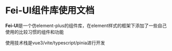 #  Fei-UI组件库使用文档

**Fei-UI**是一个仿element-plus的组件库，在element样式的框架下添加了一些自己使用的比较习惯的组件和功能

使用技术栈是vue3/vite/typescript/pinia进行开发



































